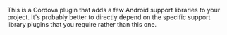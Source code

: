This is a Cordova plugin that adds a few Android support libraries to your project.
It's probably better to directly depend on the specific support library plugins that you require rather than this one.


